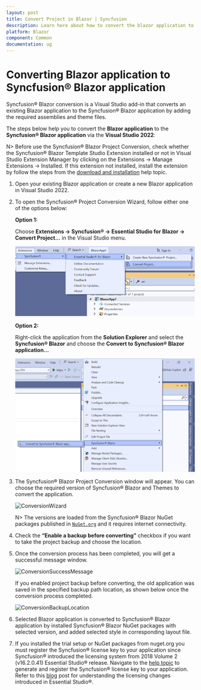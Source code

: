```yaml
---
layout: post
title: Convert Project in Blazor | Syncfusion
description: Learn here about how to convert the blazor application to Syncfusion Blazor application using Syncfusion&reg; Blazor Extension for Visual Studio.
platform: Blazor
component: Common
documentation: ug
---
```


# Converting Blazor application to Syncfusion&reg; Blazor application

Syncfusion&reg; Blazor conversion is a Visual Studio add-in that converts an existing Blazor application to the Syncfusion&reg; Blazor application by adding the required assemblies and theme files.

The steps below help you to convert the **Blazor application** to the **Syncfusion&reg; Blazor application** via the **Visual Studio 2022**:

N> Before use the Syncfusion&reg; Blazor Project Conversion, check whether the Syncfusion&reg; Blazor Template Studio Extension installed or not in Visual Studio Extension Manager by clicking on the Extensions -> Manage Extensions -> Installed. If this extension not installed, install the extension by follow the steps from the [download and installation](download-and-installation) help topic.

1. Open your existing Blazor application or create a new Blazor application in Visual Studio 2022.

2. To open the Syncfusion&reg; Project Conversion Wizard, follow either one of the options below:

    **Option 1:**

    Choose **Extensions -> Syncfusion&reg; -> Essential Studio for Blazor -> Convert Project...** in the Visual Studio menu.

    ![ConversionMenu](images/ConversionMenu.png)

    **Option 2:**

    Right-click the application from the **Solution Explorer** and select the **Syncfusion&reg; Blazor** and choose the **Convert to Syncfusion&reg; Blazor application...**

    ![ConversionAddin](images/ConversionAddin.png)

3. The Syncfusion&reg; Blazor Project Conversion window will appear. You can choose the required version of Syncfusion&reg; Blazor and Themes to convert the application.

    ![ConversionWizard](images/Conversion.png)

    N> The versions are loaded from the Syncfusion&reg; Blazor NuGet packages published in [`NuGet.org`](https://www.nuget.org/packages?q=Tags%3A%22blazor%22syncfusion) and it requires internet connectivity.

4. Check the **“Enable a backup before converting”** checkbox if you want to take the project backup and choose the location.

5. Once the conversion process has been completed, you will get a successful message window.

    ![ConversionSuccessMessage](images/ConversionSuccess.png)

    If you enabled project backup before converting, the old application was saved in the specified backup path location, as shown below once the conversion process completed.

    ![ConversionBackupLocation](images/Backuplocation.png)

6. Selected Blazor application is converted to Syncfusion&reg; Blazor application by installed Syncfusion&reg; Blazor NuGet packages with selected version, and added selected style in corresponding layout file.

7. If you installed the trial setup or NuGet packages from nuget.org you must register the Syncfusion&reg; license key to your application since Syncfusion&reg; introduced the licensing system from 2018 Volume 2 (v16.2.0.41) Essential Studio&reg; release. Navigate to the [help topic](https://help.syncfusion.com/common/essential-studio/licensing/overview#how-to-generate-syncfusion-license-key) to generate and register the Syncfusion&reg; license key to your application. Refer to this [blog](https://www.syncfusion.com/blogs/post/whats-new-in-2018-volume-2) post for understanding the licensing changes introduced in Essential Studio&reg;.